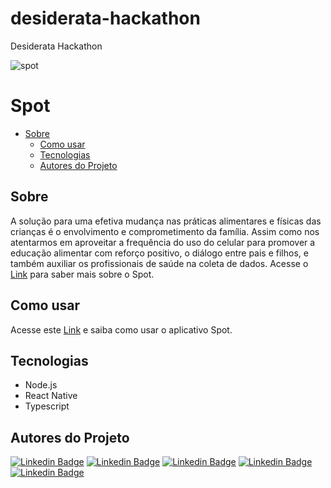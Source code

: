 # desiderata-hackathon
Desiderata Hackathon

![spot](https://user-images.githubusercontent.com/56571038/97868326-3ca25d80-1cee-11eb-93cb-8bd4905ee861.jpg)

# Spot

 * [Sobre](#Sobre)
   * [Como usar](#como-usar)
   * [Tecnologias](#Tecnologias)
   * [Autores do Projeto](#Autores-do-Projeto)


## Sobre

A solução para uma efetiva mudança nas práticas alimentares e físicas das crianças é o envolvimento e comprometimento da família. Assim como nos atentarmos em aproveitar a frequência do uso do celular para promover a educação alimentar com reforço positivo, o diálogo entre pais e filhos, e também auxiliar os profissionais de saúde na coleta de dados. Acesse o [Link](https://www.youtube.com/watch?v=GZNOGPM4UrI&feature=youtu.be) para saber mais sobre o Spot.

## Como usar

Acesse este [Link](https://youtu.be/yV2wEFefheE) e saiba como usar o aplicativo Spot.


## Tecnologias

* Node.js
* React Native
* Typescript


## Autores do Projeto

[![Linkedin Badge](https://img.shields.io/badge/-Andréa-red?style=flat-square&logo=Linkedin&logoColor=white&link=https://www.linkedin.com/in/andr%C3%A9a-cristina-biavatti-79811a31/)](https://www.linkedin.com/in/andr%C3%A9a-cristina-biavatti-79811a31/) [![Linkedin Badge](https://img.shields.io/badge/-Diego-black?style=flat-square&logo=Linkedin&logoColor=white&link=https://br.linkedin.com/in/diego-ciuldim-bonagurio-a42940196)](https://br.linkedin.com/in/diego-ciuldim-bonagurio-a42940196) [![Linkedin Badge](https://img.shields.io/badge/-Victor-purple?style=flat-square&logo=Linkedin&logoColor=white&link=https://www.linkedin.com/in/victorpires04/)](https://www.linkedin.com/in/victorpires04/) [![Linkedin Badge](https://img.shields.io/badge/-Gabriel-blue?style=flat-square&logo=Linkedin&logoColor=white&link=https://www.linkedin.com/in/gabrieljcouto/)](https://www.linkedin.com/in/gabrieljcouto/) [![Linkedin Badge](https://img.shields.io/badge/-Bianca-pink?style=flat-square&logo=Linkedin&logoColor=white&link=https://www.linkedin.com/in/bianca-rafaela-351670b9/)](https://www.linkedin.com/in/bianca-rafaela-351670b9/)

